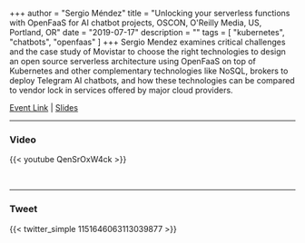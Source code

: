 +++
author = "Sergio Méndez"
title = "Unlocking your serverless functions with OpenFaaS for AI chatbot projects, OSCON, O'Reilly Media, US, Portland, OR"
date = "2019-07-17"
description = ""
tags = [
    "kubernetes",
    "chatbots",
    "openfaas"
]
+++
Sergio Mendez examines critical challenges and the case study of Movistar to choose the right technologies to design an open source serverless architecture using OpenFaaS on top of Kubernetes and other complementary technologies like NoSQL, brokers to deploy Telegram AI chatbots, and how these technologies can be compared to vendor lock in services offered by major cloud providers.

[Event Link](https://conferences.oreilly.com/oscon/oscon-or-2019/public/schedule/detail/76105.html) | [Slides](https://docs.google.com/presentation/d/1du12ux5nrCj_5AOvxe8xc-CZmjoWhKbWU_QPEDeN19s/edit?usp=sharing)
<!--more-->
---

### Video

{{< youtube QenSrOxW4ck >}}

<br>

---

### Tweet

{{< twitter_simple 1151646063113039877 >}}

<br>